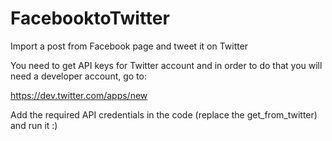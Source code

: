 # FacebooktoTwitter
Import a post from Facebook page and tweet it on Twitter

You need to get API keys for Twitter account and in order to do that you will need a developer account, go to:

https://dev.twitter.com/apps/new 

Add the required API credentials in the code (replace the get_from_twitter) and run it :)
